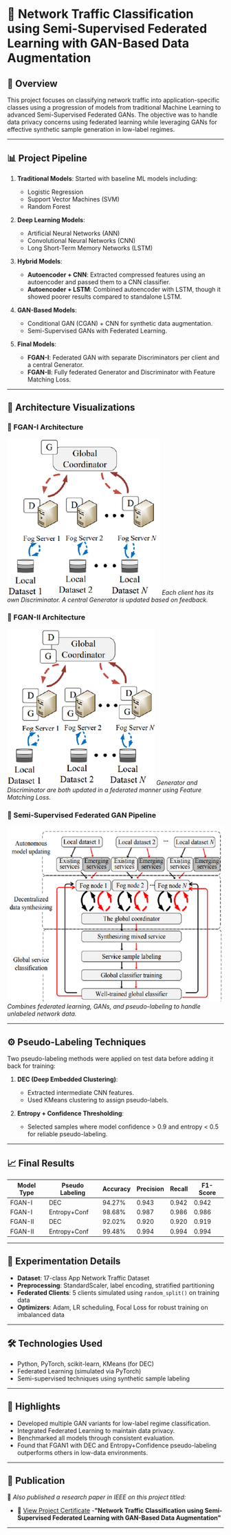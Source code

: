 
# 📡 Network Traffic Classification using Semi-Supervised Federated Learning with GAN-Based Data Augmentation

## 🧠 Overview

This project focuses on classifying network traffic into application-specific classes using a progression of models from traditional Machine Learning to advanced Semi-Supervised Federated GANs. The objective was to handle data privacy concerns using federated learning while leveraging GANs for effective synthetic sample generation in low-label regimes.

---

## 📊 Project Pipeline

1. **Traditional Models**: Started with baseline ML models including:
   - Logistic Regression
   - Support Vector Machines (SVM)
   - Random Forest

2. **Deep Learning Models**:
   - Artificial Neural Networks (ANN)
   - Convolutional Neural Networks (CNN)
   - Long Short-Term Memory Networks (LSTM)

3. **Hybrid Models**:
   - **Autoencoder + CNN**: Extracted compressed features using an autoencoder and passed them to a CNN classifier.
   - **Autoencoder + LSTM**: Combined autoencoder with LSTM, though it showed poorer results compared to standalone LSTM.

4. **GAN-Based Models**:
   - Conditional GAN (CGAN) + CNN for synthetic data augmentation.
   - Semi-Supervised GANs with Federated Learning.

5. **Final Models**:
   - **FGAN-I**: Federated GAN with separate Discriminators per client and a central Generator.
   - **FGAN-II**: Fully federated Generator and Discriminator with Feature Matching Loss.

---

## 🧩 Architecture Visualizations

### 🔹 FGAN-I Architecture
![FGAN-I Architecture](./images/fgan1_architecture.png)
*Each client has its own Discriminator. A central Generator is updated based on feedback.*

### 🔹 FGAN-II Architecture
![FGAN-II Architecture](./images/fgan2_architecture.png)
*Generator and Discriminator are both updated in a federated manner using Feature Matching Loss.*

### 🔹 Semi-Supervised Federated GAN Pipeline
![Semi-Supervised Flow](./images/semi_supervised_flow.png)
*Combines federated learning, GANs, and pseudo-labeling to handle unlabeled network data.*

---

## ⚙️ Pseudo-Labeling Techniques

Two pseudo-labeling methods were applied on test data before adding it back for training:

1. **DEC (Deep Embedded Clustering)**: 
   - Extracted intermediate CNN features.
   - Used KMeans clustering to assign pseudo-labels.

2. **Entropy + Confidence Thresholding**: 
   - Selected samples where model confidence > 0.9 and entropy < 0.5 for reliable pseudo-labeling.

---

## 📈 Final Results

| Model Type     | Pseudo Labeling | Accuracy | Precision | Recall | F1-Score |
|----------------|------------------|----------|-----------|--------|----------|
| FGAN-I         | DEC              | 94.27%   | 0.943     | 0.942  | 0.942    |
| FGAN-I         | Entropy+Conf     | 98.68%   | 0.987     | 0.986  | 0.986    |
| FGAN-II        | DEC              | 92.02%   | 0.920     | 0.920  | 0.919    |
| FGAN-II        | Entropy+Conf     | 99.48%   | 0.994     | 0.994  | 0.994    |

---

## 🧪 Experimentation Details

- **Dataset**: 17-class App Network Traffic Dataset 
- **Preprocessing**: StandardScaler, label encoding, stratified partitioning
- **Federated Clients**: 5 clients simulated using `random_split()` on training data
- **Optimizers**: Adam, LR scheduling, Focal Loss for robust training on imbalanced data

---

## 🛠 Technologies Used

- Python, PyTorch, scikit-learn, KMeans (for DEC)
- Federated Learning (simulated via PyTorch)
- Semi-supervised techniques using synthetic sample labeling

---

## 📌 Highlights

- Developed multiple GAN variants for low-label regime classification.
- Integrated Federated Learning to maintain data privacy.
- Benchmarked all models through consistent evaluation.
- Found that FGAN1 with DEC and Entropy+Confidence pseudo-labeling outperforms others in low-data environments.

---

## 📄 Publication

📝 *Also published a research paper in IEEE on this project titled:*  
- 🏅 [View Project Certificate](./images/certificate.png)
-**"Network Traffic Classification using Semi-Supervised Federated Learning with GAN-Based Data Augmentation"**

---


